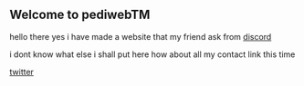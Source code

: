 ## Welcome to pediwebTM

hello there yes i have made a website that my friend ask from [discord](https://discord.gg/QjJXD2qRRz)


i dont know what else i shall put here
how about all my contact link this time


[twitter](https://twitter.com/ped1kun)
